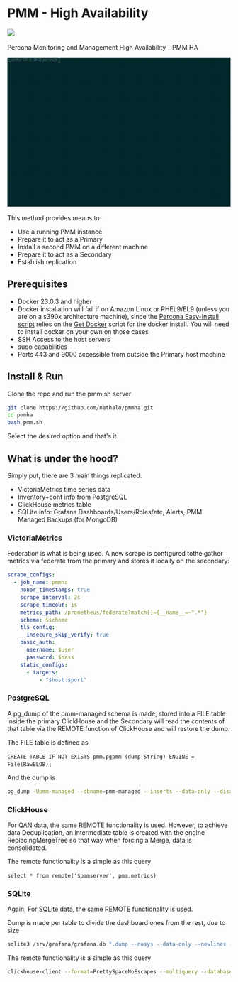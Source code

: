 # PMM - High Availability
![](https://www.percona.com/wp-content/uploads/2023/01/Groupdocs-icons-3.svg)

Percona Monitoring and Management High Availability - PMM HA 

![](https://github.com/nethalo/pmmha/blob/513e4000a4fc73251b495e475d00fcc7eb708219/replica.gif)

This method provides means to:

- Use a running PMM instance
- Prepare it to act as a Primary
- Install a second PMM on a different machine
- Prepare it to act as a Secondary
- Establish replication

## Prerequisites

- Docker 23.0.3 and higher
- Docker installation will fail if on Amazon Linux or RHEL9/EL9 (unless you are on a s390x architecture machine), since the [Percona Easy-Install script](https://docs.percona.com/percona-monitoring-and-management/setting-up/server/easy-install.html) relies on the [Get Docker](https://get.docker.com/) script for the docker install. You will need to install docker on your own on those cases
- SSH Access to the host servers
- sudo capabilities
- Ports 443 and 9000 accessible from outside the Primary host machine

## Install & Run

Clone the repo and run the pmm.sh server

```bash
git clone https://github.com/nethalo/pmmha.git
cd pmmha
bash pmm.sh
```
Select the desired option and that's it.

## What is under the hood?

Simply put, there are 3 main things replicated: 

- VictoriaMetrics time series data
- Inventory+conf info from PostgreSQL
- ClickHouse metrics table
- SQLite info: Grafana Dashboards/Users/Roles/etc, Alerts, PMM Managed Backups (for MongoDB)

### VictoriaMetrics

Federation is what is being used. A new scrape is configured tothe gather metrics via federate from the primary and stores it locally on the secondary:

```yaml
scrape_configs:
  - job_name: pmmha
    honor_timestamps: true
    scrape_interval: 2s
    scrape_timeout: 1s
    metrics_path: /prometheus/federate?match[]={__name__=~".*"}
    scheme: $scheme
    tls_config:
      insecure_skip_verify: true
    basic_auth:
      username: $user
      password: $pass
    static_configs:
      - targets:
          - "$host:$port"
```

### PostgreSQL

A pg_dump of the pmm-managed schema is made, stored into a FILE table inside the primary ClickHouse and the Secondary will read the contents of that table via the REMOTE function of ClickHouse and will restore the dump.

The FILE table is defined as

`CREATE TABLE IF NOT EXISTS pmm.pgpmm (dump String) ENGINE = File(RawBLOB);`

And the dump is

```bash
pg_dump -Upmm-managed --dbname=pmm-managed --inserts --data-only --disable-triggers > /srv/clickhouse/data/pmm/pgpmm/data.RawBLOB
```

### ClickHouse

For QAN data, the same REMOTE functionality is used. However, to achieve data Deduplication, an intermediate table is created with the engine ReplacingMergeTree so that way when forcing a Merge, data is consolidated. 

The remote functionality is a simple as this query

`select * from remote('$pmmserver', pmm.metrics)`

### SQLite

Again, For SQLite data, the same REMOTE functionality is used.

Dump is made per table to divide the dashboard ones from the rest, due to size

```bash
sqlite3 /srv/grafana/grafana.db ".dump --nosys --data-only --newlines --preserve-rowids dashboard dashboard_version" > /srv/clickhouse/data/pmm/sqlitedash/data.RawBLOB
```

The remote functionality is a simple as this query

```bash
clickhouse-client --format=PrettySpaceNoEscapes --multiquery --database pmm --query="SET output_format_pretty_max_rows=10000000000000; SET output_format_pretty_max_column_pad_width=10; SET output_format_pretty_max_value_width=100000000; select * from remote('$pmmserver', pmm.sqlitedash)"
```
